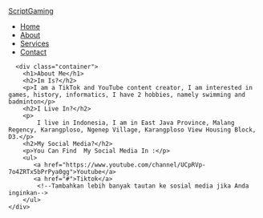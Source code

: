 <!DOCTYPE html>
<html lang="en">
<head>
    <meta charset="UTF-8">
    <meta name="viewport" content="width=device-width, initial-scale=1.0">
    <title>ScriptGaming - About</title>
    <link rel="stylesheet" href="styles.css">
</head>
<body>
    <nav>
        <div class="logo">
          <a href="#">ScriptGaming</a>
        </div>
        <ul class="nav-links">
          <li><a href="file:///C:/Users/sman1batu/Desktop/why/index.html">Home</a></li>
          <li><a href="file:///C:/Users/sman1batu/Desktop/why/1234.html">About</a></li>
          <li><a href="file:///C:/Users/sman1batu/Desktop/why/2344.html">Services</a></li>
          <li><a href="file:///C:/Users/sman1batu/Desktop/why/4565.html">Contact</a></li>
        </ul>
        <div class="burger">
          <div class="line1"></div>
          <div class="line2"></div>
          <div class="line3"></div>
        </div>
      </nav>

      <div class="container">
        <h1>About Me</h1>
        <h2>Im Is?</h2>
        <p>I am a TikTok and YouTube content creator, I am interested in games, history, informatics, I have 2 hobbies, namely swimming and badminton</p>
        <h2>I Live In?</h2>
        <p>
            I live in Indonesia, I am in East Java Province, Malang Regency, Karangploso, Ngenep Village, Karangploso View Housing Block, D3.</p>
        <h2>My Social Media?</h2>
        <p>You Can Find  My Social Media In :</p>
        <ul>
           <a href="https://www.youtube.com/channel/UCpRVp-7o4ZRTx5bPrPya0gg">Youtube</a>
           <a href="#">Tiktok</a>
            <!--Tambahkan lebih banyak tautan ke sosial media jika Anda inginkan-->
        </ul>
    </div>
    
</body>
</html>
